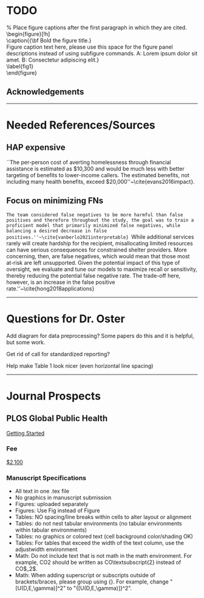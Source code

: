 # TODO
% Place figure captions after the first paragraph in which they are cited.  
\begin{figure}[!h]  
\caption{{\bf Bold the figure title.}  
Figure caption text here, please use this space for the figure panel descriptions instead of using subfigure commands. A: Lorem ipsum dolor sit amet. B: Consectetur adipiscing elit.}  
\label{fig1}  
\end{figure}

## Acknowledgements

---
# Needed References/Sources
## HAP expensive  
``The per-person cost of averting homelessness through financial assistance is estimated as $10,300 and would be much less with better targeting of benefits to lower-income callers. The estimated benefits, not including many health benefits, exceed $20,000''~\cite{evans2016impact}.
## Focus on minimizing FNs
``The team considered false negatives to be more harmful than false positives and therefore throughout the study, the goal was to train a proficient model that primarily minimized false negatives, while balancing a desired decrease in false positives.''~\cite{vanberlo2021interpretable}
``While  additional  services  rarely  will  create  hardship  for the  recipient,  misallocating  limited  resources  can  have  serious  consequences for constrained shelter providers. More concerning, then, are false negatives, which  would  mean  that  those  most  at-risk  are  left  unsupported.  Given  the potential  impact  of  this  type  of  oversight,  we  evaluate  and  tune  our  models to maximize recall or sensitivity, thereby reducing the potential false negative rate.  The  trade-off  here,  however,  is  an increase  in  the  false  positive  rate.''~\cite{hong2018applications}

---
# Questions for Dr. Oster
Add diagram for data preprocessing? Some papers do this and it is helpful, but some work.

Get rid of call for standardized reporting?

Help make Table 1 look nicer (even horizontal line spacing)

---
# Journal Prospects
## PLOS Global Public Health
[Getting Started](https://journals.plos.org/plosone/s/getting-started)  
### Fee
[\$2,100](https://plos.org/publish/fees/)
### Manuscript Specifications
* All text in one .tex file
* No graphics in manuscript submission
* Figures: uploaded separately
* Figures: Use Fig instead of Figure
* Tables: NO spacing/line breaks within cells to alter layout or alignment
* Tables: do not nest tabular environments (no tabular environments within tabular environments)
* Tables: no graphics or colored text (cell background color/shading OK)
* Tables: For tables that exceed the width of the text column, use the adjustwidth environment
* Math: Do not include text that is not math in the math environment. For example, CO2 should be written as CO\textsubscript{2} instead of CO\$_2\$.
* Math: When adding superscript or subscripts outside of brackets/braces, please group using {}.  For example, change "[U(D,E,\gamma)]^2" to "{[U(D,E,\gamma)]}^2". 